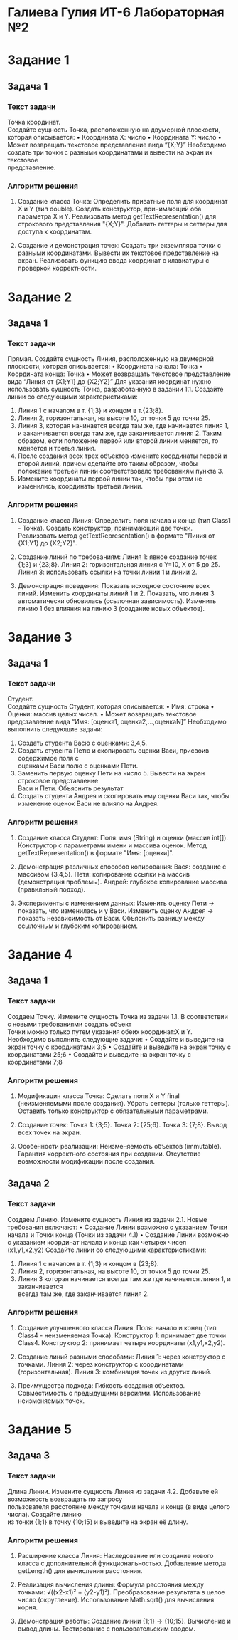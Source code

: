 # Галиева Гулия ИТ-6 Лабораторная №2

# Задание 1
## Задача 1
### Текст задачи
Точка	координат.	
Создайте	сущность	Точка,	расположенную	на	двумерной	плоскости,	которая	описывается:
• Координата	Х:	число
• Координата	Y:	число
• Может	возвращать	текстовое	представление	вида	“{X;Y}”
Необходимо	 создать	 три	 точки	 с	 разными	 координатами	 и	 вывести	 на	 экран	 их	 текстовое	
представление.
### Алгоритм решения
1. Создание класса Точка:
Определить приватные поля для координат X и Y (тип double).
Создать конструктор, принимающий оба параметра X и Y.
Реализовать метод getTextRepresentation() для строкового представления "{X;Y}".
Добавить геттеры и сеттеры для доступа к координатам.

2. Создание и демонстрация точек:
Создать три экземпляра точки с разными координатами.
Вывести их текстовое представление на экран.
Реализовать функцию ввода координат с клавиатуры с проверкой корректности.

# Задание 2
## Задача 1
### Текст задачи
Прямая.
Создайте сущность Линия, расположенную на двумерной плоскости, которая описывается:
• Координата начала: Точка
• Координата конца: Точка
• Может возвращать текстовое представление вида “Линия от {X1;Y1} до {X2;Y2}”
Для указания координат нужно использовать сущность Точка, разработанную в задании 1.1. Создайте
линии со следующими характеристиками:
1. Линия 1 с началом в т. {1;3} и концом в т.{23;8}.
2. Линия 2, горизонтальная, на высоте 10, от точки 5 до точки 25.
3. Линия 3, которая начинается всегда там же, где начинается линия 1, и заканчивается всегда там
же, где заканчивается линия 2. Таким образом, если положение первой или второй линии
меняется, то меняется и третья линия.
4. После создания всех трех объектов измените координаты первой и второй линий, причем
сделайте это таким образом, чтобы положение третьей линии соответствовало требованиям
пункта 3.
5. Измените координаты первой линии так, чтобы при этом не изменились, координаты третьей
линии.
### Алгоритм решения
1. Создание класса Линия:
Определить поля начала и конца (тип Class1 - Точка).
Создать конструктор, принимающий две точки.
Реализовать метод getTextRepresentation() в формате "Линия от {X1;Y1} до {X2;Y2}".

2. Создание линий по требованиям:
Линия 1: явное создание точек {1;3} и {23;8}.
Линия 2: горизонтальная линия с Y=10, X от 5 до 25.
Линия 3: использовать ссылки на точки линии 1 и линии 2.

3. Демонстрация поведения:
Показать исходное состояние всех линий.
Изменить координаты линий 1 и 2.
Показать, что линия 3 автоматически обновилась (ссылочная зависимость).
Изменить линию 1 без влияния на линию 3 (создание новых объектов).

# Задание 3
## Задача 1
### Текст задачи
Студент.	
Создайте	сущность	Студент,	которая	описывается:
• Имя:	строка
• Оценки:	массив	целых	чисел.
• Может	возвращать	текстовое	представление	вида	“Имя:	[оценка1,	оценка2,…,оценкаN]”
Необходимо	выполнить	следующие	задачи:
1. Создать	студента	Васю	с	оценками:	3,4,5.	
2. Создать	 студента	 Петю	 и	 скопировать	 оценки	 Васи,	 присвоив	 содержимое	 поля	 с	
оценками	Васи	полю	с	оценками	Пети.	
3. Заменить	 первую	 оценку	 Пети	 на	 число	 5.	 Вывести	 на	 экран	 строковое	 представление	
Васи	и	Пети.	Объяснить	результат
4. Создать	 студента	 Андрея	 и	 скопировать	 ему	 оценки	 Васи	 так,	 чтобы	 изменение	 оценок	
Васи	не	влияло	на	Андрея.
### Алгоритм решения
1. Создание класса Студент:
Поля: имя (String) и оценки (массив int[]).
Конструктор с параметрами имени и массива оценок.
Метод getTextRepresentation() в формате "Имя: [оценки]".

2. Демонстрация различных способов копирования:
Вася: создание с массивом {3,4,5}.
Петя: копирование ссылки на массив (демонстрация проблемы).
Андрей: глубокое копирование массива (правильный подход).

3. Эксперименты с изменением данных:
Изменить оценку Пети → показать, что изменилась и у Васи.
Изменить оценку Андрея → показать независимость от Васи.
Объяснить разницу между ссылочным и глубоким копированием.

# Задание 4
## Задача 1
### Текст задачи
Создаем	Точку.
Измените	сущность	Точка	из	задачи	1.1.	В	соответствии	с	новыми	требованиями	создать	объект	
Точки	можно	только	путем	указания	обеих	координат:X и	Y.	
Необходимо	выполнить	следующие	задачи:
• Создайте	и	выведите	на	экран	точку	с	координатами	3;5
• Создайте	и	выведите	на	экран	точку	с	координатами	25;6
• Создайте	и	выведите	на	экран	точку	с	координатами	7;8
### Алгоритм решения
1. Модификация класса Точка:
Сделать поля X и Y final (неизменяемыми после создания).
Убрать сеттеры (только геттеры).
Оставить только конструктор с обязательными параметрами.

2. Создание точек:
Точка 1: {3;5}.
Точка 2: {25;6}.
Точка 3: {7;8}.
Вывод всех точек на экран.

3. Особенности реализации:
Неизменяемость объектов (immutable).
Гарантия корректного состояния при создании.
Отсутствие возможности модификации после создания.

## Задача 2
### Текст задачи
Создаем	Линию.
Измените	сущность	Линия	из	задачи	2.1.	Новые	требования	включают:
• Создание	Линии	возможно	с	указанием	Точки	начала	и	Точки	конца	(Точки	из	задачи	4.1)
• Создание	 Линии	 возможно	 с	 указанием	 координат	 начала	 и	 конца	 как	 четырех	 чисел	
(x1,y1,x2,y2)
Создайте	линии	со	следующими	характеристиками:
1. Линия	1	с	началом	в	т.	{1;3} и	концом	в	{23;8}.
2. Линия	2,	горизонтальная,	на	высоте	10,	от	точки	5	до	точки	25.
3. Линия	 3	 которая	 начинается	 всегда	 там	 же	 где	 начинается	 линия	 1,	 и	 заканчивается	
всегда	там	же,	где	заканчивается	линия	2.
### Алгоритм решения
1. Создание улучшенного класса Линия:
Поля: начало и конец (тип Class4 - неизменяемая Точка).
Конструктор 1: принимает две точки Class4.
Конструктор 2: принимает четыре координаты (x1,y1,x2,y2).

2. Создание линий разными способами:
Линия 1: через конструктор с точками.
Линия 2: через конструктор с координатами (горизонтальная).
Линия 3: комбинация точек из других линий.

3. Преимущества подхода:
Гибкость создания объектов.
Совместимость с предыдущими версиями.
Использование неизменяемых точек.

# Задание 5
## Задача 3
### Текст задачи
Длина	Линии.
Измените	 сущность	 Линия	 из	 задачи	 4.2.	 Добавьте	 ей	 возможность	 возвращать	 по	 запросу	
пользователя	расстояние	между	точками	начала	и	конца	(в	виде	целого	числа).	Создайте	линию	
из	точки	{1;1}	в	точку	{10;15}	и	выведите	на	экран	её	длину.
### Алгоритм решения
1. Расширение класса Линия:
Наследование или создание нового класса с дополнительной функциональностью.
Добавление метода getLength() для вычисления расстояния.

2. Реализация вычисления длины:
Формула расстояния между точками: √((x2-x1)² + (y2-y1)²).
Преобразование результата в целое число (округление).
Использование Math.sqrt() для вычисления корня.

3. Демонстрация работы:
Создание линии {1;1} → {10;15}.
Вычисление и вывод длины.
Тестирование с пользовательским вводом.
